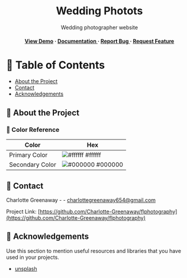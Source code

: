 <div align='center'>

<h1>Wedding Photots</h1>
<p>Wedding photographer website</p>

<h4> <a href=https://firstlook.charlotte-greenaway.com/>View Demo</a> <span> · </span> <a href="https://github.com/Charlotte-Greenaway/First Look Photography/blob/master/README.md"> Documentation </a> <span> · </span> <a href="https://github.com/Charlotte-Greenaway/First Look Photography/issues"> Report Bug </a> <span> · </span> <a href="https://github.com/Charlotte-Greenaway/First Look Photography/issues"> Request Feature </a> </h4>


</div>

# :notebook_with_decorative_cover: Table of Contents

- [About the Project](#star2-about-the-project)
- [Contact](#handshake-contact)
- [Acknowledgements](#gem-acknowledgements)


## :star2: About the Project

### :art: Color Reference
| Color | Hex |
| --------------- | ---------------------------------------------------------------- |
| Primary Color | ![#ffffff](https://via.placeholder.com/10/ffffff?text=+) #ffffff |
| Secondary Color | ![#000000](https://via.placeholder.com/10/000000?text=+) #000000 |


## :handshake: Contact

Charlotte Greenaway - - charlottegreenaway654@gmail.com

Project Link: [https://github.com/Charlotte-Greenaway/flphotography](https://github.com/Charlotte-Greenaway/flphotography)

## :gem: Acknowledgements

Use this section to mention useful resources and libraries that you have used in your projects.

- [unsplash ](https://unsplash.com/)
